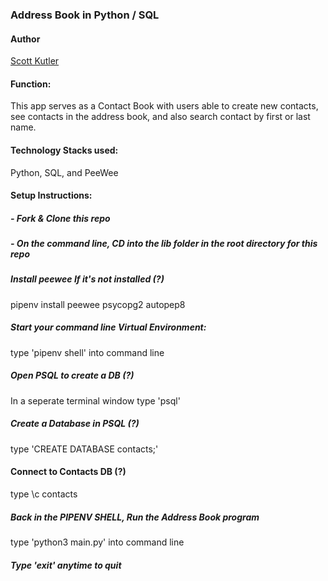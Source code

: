 ### Address Book in Python / SQL

#### Author

[Scott Kutler](scott.kutler@gmail.com)

#### Function:

This app serves as a Contact Book with users able to create new contacts, see contacts in the address book, and also search contact by first or last name.

#### Technology Stacks used:

Python, SQL, and PeeWee

#### Setup Instructions:

##### - Fork & Clone this repo

##### - On the command line, CD into the lib folder in the root directory for this repo

##### Install peewee If it's not installed (?)

pipenv install peewee psycopg2 autopep8

##### Start your command line Virtual Environment:

type 'pipenv shell' into command line

##### Open PSQL to create a DB (?)

In a seperate terminal window type 'psql'

##### Create a Database in PSQL (?)

type 'CREATE DATABASE contacts;'

#### Connect to Contacts DB (?)

type \c contacts

##### Back in the PIPENV SHELL, Run the Address Book program

type 'python3 main.py' into command line

##### Type 'exit' anytime to quit
